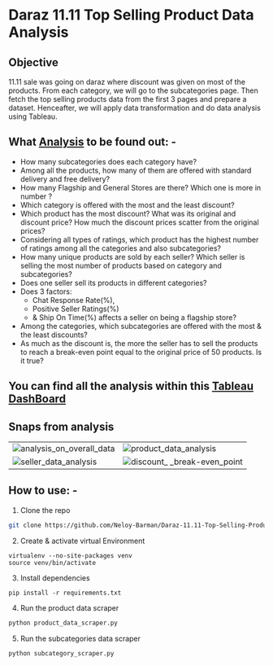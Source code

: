 # Daraz 11.11 Top Selling Product Data Analysis #
## Objective
11.11 sale was going on daraz where discount was given on most of the products. From each category, we will go to the subcategories page. 
Then fetch the top selling products data from the first 3 pages and prepare a dataset. Henceafter, we will apply data transformation and do data analysis using Tableau. 

## What [Analysis](https://public.tableau.com/app/profile/neloy.barman/viz/Daraz11_11TopSellingProductDataAnalysis/analysis_on_overall_data) to be found out: - ##
* How many subcategories does each category have? 
* Among all the products, how many of them are offered with standard delivery and free delivery? 
* How many Flagship and General Stores are there? Which one is more in number ?
* Which category is offered with the most and the least discount?  
* Which product has the most discount? What was its original and discount price? How much the discount prices scatter from the original prices?
* Considering all types of ratings, which product has the highest number of ratings among all the categories and also subcategories? 
* How many unique products are sold by each seller? Which seller is selling the most number of products based on category and subcategories?
* Does one seller sell its products in different categories? 
* Does 3 factors: 
  * Chat Response Rate(%), 
  * Positive Seller Ratings(%) 
  * & Ship On Time(%)
    affects a seller on being a flagship store?
* Among the categories, which subcategories are offered with the most & the least discounts?
* As much as the discount is, the more the seller has to sell the products to reach a break-even point equal to the original price of 50 products. Is it true?
## You can find all the analysis within this [Tableau DashBoard](https://public.tableau.com/app/profile/neloy.barman/viz/Daraz11_11TopSellingProductDataAnalysis/analysis_on_overall_data)

## Snaps from analysis
|||
|---|---|
|![analysis_on_overall_data](https://github.com/Neloy-Barman/Daraz-11.11-Top-Selling-Product-Data-Analysis/assets/110896263/27b7df19-4322-4787-90a8-c4eceab536bb)|![product_data_analysis](https://github.com/Neloy-Barman/Daraz-11.11-Top-Selling-Product-Data-Analysis/assets/110896263/c59eeca2-c1fb-42ed-8a8a-4c05249113b0)|
|![seller_data_analysis](https://github.com/Neloy-Barman/Daraz-11.11-Top-Selling-Product-Data-Analysis/assets/110896263/ee988217-986c-443e-b725-fe29c9ca3b99)|![discount_ _break-even_point](https://github.com/Neloy-Barman/Daraz-11.11-Top-Selling-Product-Data-Analysis/assets/110896263/ca47c76c-5d37-44f0-83e3-2b2833887b3d)|


## How to use: - 
1. Clone the repo
```bash
git clone https://github.com/Neloy-Barman/Daraz-11.11-Top-Selling-Product-Data-Analysis.git
```
2. Create & activate virtual Environment
```
virtualenv --no-site-packages venv
source venv/bin/activate
``` 
3. Install dependencies
```
pip install -r requirements.txt
```
4. Run the product data scraper
```bash
python product_data_scraper.py
```
5. Run the subcategories data scraper
```bash
python subcategory_scraper.py
```
